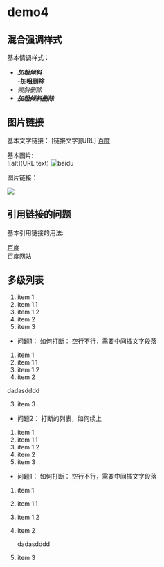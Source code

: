 # demo4

## 混合强调样式

基本情调样式：

- ***加粗倾斜***  
-**~~加粗删除~~**
- *~~倾斜删除~~*
- ***~~加粗倾斜删除~~***

## 图片链接

基本文字链接：
    [链接文字][URL]
[百度](http://www.baidu.com)

基本图片:  
    ![alt](URL text)
    ![baidu](https://timgsa.baidu.com/timg?image&quality=80&size=b9999_10000&sec=1503205542450&di=544515d3b679b25f5db2b9e9843c8843&imgtype=0&src=http%3A%2F%2Fwww.qiuyongsheng.com%2Fstatic%2Findex%2Fbaidu.jpg "百度图片") 

图片链接：

[![][baidu_logo]][baidu]


## 引用链接的问题

基本引用链接的用法:

[百度][baidu]  
[百度网站][baidu]  


## 多级列表

1. item 1  
  1. item 1.1  
  2. item 1.2
2. item 2
3. item 3

- 问题1： 如何打断： 空行不行，需要中间插文字段落

1. item 1  
  1. item 1.1  
  2. item 1.2
2. item 2  

dadasdddd

3. item 3

- 问题2： 打断的列表，如何续上

1. item 1  
  1. item 1.1  
  2. item 1.2
2. item 2
3. item 3

- 问题1： 如何打断： 空行不行，需要中间插文字段落

1. item 1  
  1. item 1.1  
  2. item 1.2
2. item 2  

    dadasdddd

3. item 3




<!--  以下是文本中的链接 -->

[baidu]: http://www.baidu.com
[baidu_logo]: https://timgsa.baidu.com/timg?image&quality=80&size=b9999_10000&sec=1503205542450&di=544515d3b679b25f5db2b9e9843c8843&imgtype=0&src=http%3A%2F%2Fwww.qiuyongsheng.com%2Fstatic%2Findex%2Fbaidu.jpg




